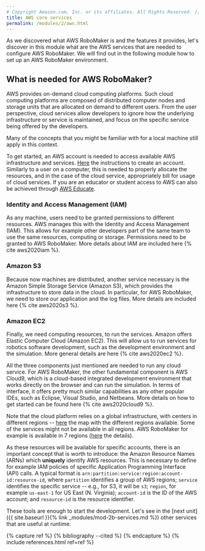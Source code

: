 ```yaml
---
# Copyright Amazon.com, Inc. or its affiliates. All Rights Reserved. // SPDX-License-Identifier: CC-BY-SA-4.0
title: AWS core services
permalink: /modules/2/aws.html
---
```


As we discovered what AWS RoboMaker is and the features it provides, let's discover in this module what are the AWS services that are needed to configure AWS RoboMaker. We will find out in the following module how to set up an AWS RoboMaker environment.


## What is needed for AWS RoboMaker?

AWS provides on-demand cloud computing platforms. Such cloud computing platforms are composed of distributed computer nodes and storage units that are allocated on demand to different users. From the user perspective, cloud services allow developers to ignore how the underlying infrastructure or service is maintained, and focus on the specific service being offered by the developers.

Many of the concepts that you might be familiar with for a local machine still apply in this context.

To get started, an AWS account is needed to access available AWS infrastructure and services. [Here](https://aws.amazon.com/premiumsupport/knowledge-center/create-and-activate-aws-account/) the instructions to create an account. Similarly to a user on a computer, this is needed to properly allocate the resources, and in the case of the cloud service, appropriately bill for usage of cloud services. If you are an educator or student access to AWS can also be achieved through [AWS Educate](https://aws.amazon.com/education/awseducate/).

### Identity and Access Management (IAM)
As any machine, users need to be granted permissions to different resources. AWS manages this with the Identity and Access Management (IAM). This allows for example other developers part of the same team to use the same resources, computing or storage. Permissions need to be granted to AWS RoboMaker. More details about IAM are included here {% cite aws2020iam %}.

### Amazon S3

Because now machines are distributed, another service necessary is the Amazon Simple Storage Service (Amazon S3), which provides the infrastructure to store data in the cloud. In particular, for AWS RoboMaker, we need to store our application and the log files. More details are included here {% cite aws2020s3 %}.

### Amazon EC2

Finally, we need computing resources, to run the services. Amazon offers Elastic Computer Cloud (Amazon EC2). This will allow us to run services for robotics software development, such as the development environment and the simulation. More general details are here {% cite aws2020ec2 %}.


All the three components just mentioned are needed to run any cloud service. For AWS RoboMaker, the other fundamental component is AWS Cloud9, which is a cloud-based integrated development environment that works directly on the browser and can run the simulation. In terms of interface, it offers pretty much similar capabilities as any other popular IDEs, such as Eclipse, Visual Studio, and Netbeans. More details on how to get started can be found here {% cite aws2020cloud9 %}.

Note that the cloud platform relies on a global infrastructure, with  centers in different regions -- [here](https://aws.amazon.com/about-aws/global-infrastructure/regions_az/?p=ngi&loc=2) the map with the different regions available. Some of the services might not be available in all regions. AWS RoboMaker for example is available in 7 regions ([here](https://docs.aws.amazon.com/general/latest/gr/robomaker.html) the details).

As these resources will be available for specific accounts, there is an important concept that is worth to introduce: the Amazon Resource Names (ARNs) which **uniquely** identify AWS resources.  This is necessary to define for example IAM policies of specific Application Programming Interface (API) calls. A typical format is `arn:partition:service:region:account-id:resource-id`, where `partition` identifies a group of AWS regions; `service` identifies the specific service -- e.g., for S3, it will be `s3`; `region`, for example `us-east-1` for US East (N. Virginia); `account-id` is the ID of the AWS account; and `resource-id` is the resource identifier.

These tools are enough to start the development. Let's see in the [next unit]({{ site.baseurl }}{% link _modules/mod-2b-services.md %}) other services that are useful at runtime.


{% capture ref %}
{% bibliography --cited %}
{% endcapture %}
{% include references.html ref=ref %}
